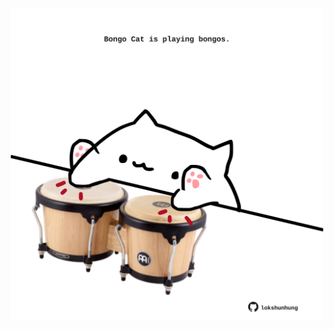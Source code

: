 <!-- built at 17/08/2025, 22:00:39 UTC -->
<p align="center">
  <img width="500" height="500" src="./ReadmeImage.svg">
</p>
